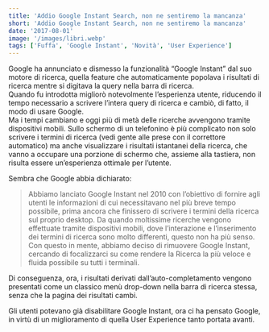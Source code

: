 ```yaml
---
title: 'Addio Google Instant Search, non ne sentiremo la mancanza'
short: 'Addio Google Instant Search, non ne sentiremo la mancanza'
date: '2017-08-01'
image: '/images/libri.webp'
tags: ['Fuffa', 'Google Instant', 'Novità', 'User Experience']
---
```


Google ha annunciato e dismesso la funzionalità “Google Instant” dal suo motore di ricerca, quella feature che automaticamente popolava i risultati di ricerca mentre si digitava la query nella barra di ricerca.  
Quando fu introdotta migliorò notevolmente l’esperienza utente, riducendo il tempo necessario a scrivere l’intera query di ricerca e cambiò, di fatto, il modo di usare Google.  
Ma i tempi cambiano e oggi più di metà delle ricerche avvengono tramite dispositivi mobili. Sullo schermo di un telefonino è più complicato non solo scrivere i termini di ricerca (vedi gente alle prese con il correttore automatico) ma anche visualizzare i risultati istantanei della ricerca, che vanno a occupare una porzione di schermo che, assieme alla tastiera, non risulta essere un’esperienza ottimale per l’utente.

Sembra che Google abbia dichiarato:

> Abbiamo lanciato Google Instant nel 2010 con l’obiettivo di fornire agli utenti le informazioni di cui necessitavano nel più breve tempo possibile, prima ancora che finissero di scrivere i termini della ricerca sul proprio desktop. Da quando moltissime ricerche vengono effettuate tramite dispositivi mobili, dove l’interazione e l’inserimento dei termini di ricerca sono molto differenti, questo non ha più senso. Con questo in mente, abbiamo deciso di rimuovere Google Instant, cercando di focalizzarci su come rendere la Ricerca la più veloce e fluida possibile su tutti i terminali.

Di conseguenza, ora, i risultati derivati dall’auto-completamento vengono presentati come un classico menù drop-down nella barra di ricerca stessa, senza che la pagina dei risultati cambi.

Gli utenti potevano già disabilitare Google Instant, ora ci ha pensato Google, in virtù di un miglioramento di quella User Experience tanto portata avanti.